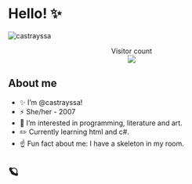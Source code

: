 # Hello! ✨

<img src="https://github.com/castrayssa/castrayssa/pull/1#issue-2981058319" alt="castrayssa">

<p align="center"> 
  Visitor count<br>
  <img src="https://profile-counter.glitch.me/castrayssa/count.svg" />
</p>

## About me

- ✨ I’m @castrayssa!
- ⚡ She/her - 2007
- 👀 I’m interested in programming, literature and art.
- ✏️ Currently learning html and c#.
- ☝️ Fun fact about me: I have a skeleton in my room.

## 🪐
